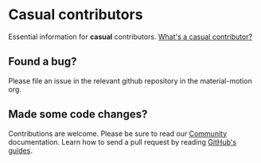 # Casual contributors

Essential information for **casual** contributors. [What's a casual contributor?](../../community/governance.md)

## Found a bug?

Please file an issue in the relevant github repository in the material-motion org.

## Made some code changes?

Contributions are welcome. Please be sure to read our [Community](../../community/) documentation. Learn how to send a pull request by reading [GitHub's guides](https://guides.github.com/introduction/flow/).
